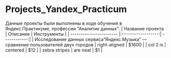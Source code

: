 # Projects_Yandex_Practicum
Данные проекты были выполнены в ходе обучения в Яндекс.Практикуме, профессии "Аналитик данных". 
| Название проекта        | Описание           | Инструменты  |
| ----------------------- |:------------------:| ------------:|
| Исследование данных сервиса“Яндекс.Музыка” — сравнение пользователей двух городов | right-aligned | $1600 |
| col 2 is      | centered      |   $12 |
| zebra stripes | are neat      |    $1 |
